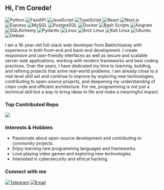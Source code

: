 ## Hi, I'm Corede!

![Python](https://img.shields.io/badge/Python-3776AB?style=for-the-badge&logo=python&logoColor=white)
![FastAPI](https://img.shields.io/badge/FastAPI-005571?style=for-the-badge&logo=fastapi&logoColor=white)
![JavaScript](https://img.shields.io/badge/JavaScript-F7DF1E?style=for-the-badge&logo=javascript&logoColor=black)
![TypeScript](https://img.shields.io/badge/TypeScript-007ACC?style=for-the-badge&logo=typescript&logoColor=white)
![React](https://img.shields.io/badge/React-61DAFB?style=for-the-badge&logo=react&logoColor=black)
![Next.js](https://img.shields.io/badge/Next.js-000000?style=for-the-badge&logo=next.js&logoColor=white)
![Express](https://img.shields.io/badge/Express-000000?style=for-the-badge&logo=express&logoColor=white)
![MySQL](https://img.shields.io/badge/MySQL-4479A1?style=for-the-badge&logo=mysql&logoColor=white)
![PostgreSQL](https://img.shields.io/badge/PostgreSQL-336791?style=for-the-badge&logo=postgresql&logoColor=white)
![Docker](https://img.shields.io/badge/Docker-2496ED?style=for-the-badge&logo=docker&logoColor=white)
![Bash Scripts](https://img.shields.io/badge/Bash-4EAA25?style=for-the-badge&logo=gnubash&logoColor=white)
![Aiogram](https://img.shields.io/badge/Aiogram-2CA5E0?style=for-the-badge&logo=telegram&logoColor=white)
![SQLAlchemy](https://img.shields.io/badge/SQLAlchemy-D71F00?style=for-the-badge&logo=python&logoColor=white)
![Pydantic](https://img.shields.io/badge/Pydantic-0576B9?style=for-the-badge&logo=python&logoColor=white)
![Linux](https://img.shields.io/badge/Linux-FCC624?style=for-the-badge&logo=linux&logoColor=black)
![Arch Linux](https://img.shields.io/badge/Arch%20Linux-1793D1?style=for-the-badge&logo=archlinux&logoColor=white)
![Kali Linux](https://img.shields.io/badge/Kali%20Linux-557C94?style=for-the-badge&logo=kali-linux&logoColor=white)
![Ubuntu](https://img.shields.io/badge/Ubuntu-E95420?style=for-the-badge&logo=ubuntu&logoColor=white)
![Debian](https://img.shields.io/badge/Debian-A81D24?style=for-the-badge&logo=debian&logoColor=white)

I am a 16-year-old full-stack web developer from Bakhchisaray with experience in both front-end and back-end development. I create responsive and user-friendly interfaces as well as secure and scalable server-side applications, working with modern frameworks and best coding practices. Over the years, I have dedicated my time to learning, building, and refining projects that solve real-world problems. I am already close to a mid-level skill set and continue to improve by exploring new technologies, contributing to open-source projects, and deepening my understanding of clean code and efficient architecture. For me, programming is not just a technical skill but a way to bring ideas to life and make a meaningful impact.

### Top Contributed Repo
![](https://github-contributor-stats.vercel.app/api?username=TheCoree&limit=5&theme=github_dark&combine_all_yearly_contributions=true)


### Interests & Hobbies
- Passionate about open-source development and contributing to community projects.
- Enjoy learning new programming languages and frameworks.
- Love playing video games and exploring new technologies.
- Interested in cybersecurity and ethical hacking.

### Connect with me
[![Telegram](https://img.shields.io/badge/Telegram-26A5E4?style=for-the-badge&logo=telegram&logoColor=white)](https://t.me/coredeee)
[![Email](https://img.shields.io/badge/Email-D14836?style=for-the-badge&logo=gmail&logoColor=white)](mailto:coreespace@gmail.com)
